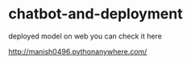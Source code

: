 # chatbot-and-deployment

deployed model on web you can check it here 

http://manish0496.pythonanywhere.com/
